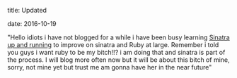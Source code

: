 title: Updated

date: 2016-10-19

"Hello idiots i have not blogged for a while i have been busy learning 
[Sinatra up and running](http://oreilly.com/catalog/0636920019664/)
to improve on sinatra and Ruby at large. Remember
i told you guys i want ruby to be my bitch!!? i am doing that and sinatra
is part of the process.
I will blog more often now but it will be about this bitch of mine, sorry,
not mine yet but trust me am gonna have her in the near future"
